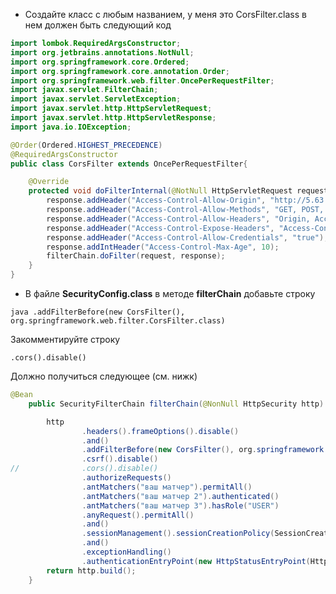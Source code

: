  - Создайте класс с любым названием, у меня это CorsFilter.class
в нем должен быть следующий код

```java
import lombok.RequiredArgsConstructor;
import org.jetbrains.annotations.NotNull;
import org.springframework.core.Ordered;
import org.springframework.core.annotation.Order;
import org.springframework.web.filter.OncePerRequestFilter;
import javax.servlet.FilterChain;
import javax.servlet.ServletException;
import javax.servlet.http.HttpServletRequest;
import javax.servlet.http.HttpServletResponse;
import java.io.IOException;

@Order(Ordered.HIGHEST_PRECEDENCE)
@RequiredArgsConstructor
public class CorsFilter extends OncePerRequestFilter{

	@Override
	protected void doFilterInternal(@NotNull HttpServletRequest request, @NotNull HttpServletResponse response, @NotNull FilterChain filterChain) throws ServletException, IOException {
		response.addHeader("Access-Control-Allow-Origin", "http://5.63.154.191:8098");
		response.addHeader("Access-Control-Allow-Methods", "GET, POST, DELETE, PUT, PATCH, HEAD, OPTIONS");
		response.addHeader("Access-Control-Allow-Headers", "Origin, Accept, X-Requested-With, Content-Type, Access-Control-Request-Method, Access-Control-Request-Headers");
		response.addHeader("Access-Control-Expose-Headers", "Access-Control-Allow-Origin, Access-Control-Allow-Credentials");
		response.addHeader("Access-Control-Allow-Credentials", "true");
		response.addIntHeader("Access-Control-Max-Age", 10);
		filterChain.doFilter(request, response);
	}
}

```

 - В файле **SecurityConfig.class** в методе **filterChain** добавьте строку

``java
.addFilterBefore(new CorsFilter(), org.springframework.web.filter.CorsFilter.class)
``

Закомментируйте строку

``.cors().disable()``

Должно получиться следующее (см. нижк)

```java
@Bean
	public SecurityFilterChain filterChain(@NonNull HttpSecurity http) throws Exception {

		http
				.headers().frameOptions().disable()
				.and()
				.addFilterBefore(new CorsFilter(), org.springframework.web.filter.CorsFilter.class)
				.csrf().disable()
//				.cors().disable()
				.authorizeRequests()
				.antMatchers("ваш матчер").permitAll()
				.antMatchers("ваш матчер 2").authenticated()
				.antMatchers("ваш матчер 3").hasRole("USER")
				.anyRequest().permitAll()
				.and()
				.sessionManagement().sessionCreationPolicy(SessionCreationPolicy.STATELESS)
				.and()
				.exceptionHandling()
				.authenticationEntryPoint(new HttpStatusEntryPoint(HttpStatus.UNAUTHORIZED));
		return http.build();
	}
```
